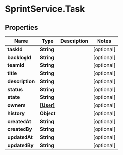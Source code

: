 # SprintService.Task

## Properties

Name | Type | Description | Notes
------------ | ------------- | ------------- | -------------
**taskId** | **String** |  | [optional] 
**backlogId** | **String** |  | [optional] 
**teamId** | **String** |  | [optional] 
**title** | **String** |  | [optional] 
**description** | **String** |  | [optional] 
**status** | **String** |  | [optional] 
**state** | **String** |  | [optional] 
**owners** | [**[User]**](User.md) |  | [optional] 
**history** | **Object** |  | [optional] 
**createdAt** | **String** |  | [optional] 
**createdBy** | **String** |  | [optional] 
**updatedAt** | **String** |  | [optional] 
**updatedBy** | **String** |  | [optional] 


